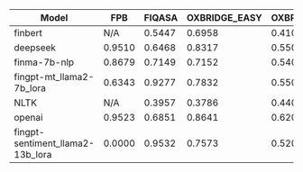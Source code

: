 | Model | FPB | FIQASA | OXBRIDGE_EASY | OXBRIDGE_HARD |
|-------|-----|-----|-----|-----|
| finbert | N/A | 0.5447 | 0.6958 | 0.4100 | 
| deepseek | 0.9510 | 0.6468 | 0.8317 | 0.5500 | 
| finma-7b-nlp | 0.8679 | 0.7149 | 0.7152 | 0.5400 | 
| fingpt-mt_llama2-7b_lora | 0.6343 | 0.9277 | 0.7832 | 0.5500 | 
| NLTK | N/A | 0.3957 | 0.3786 | 0.4400 | 
| openai | 0.9523 | 0.6851 | 0.8641 | 0.6200 | 
| fingpt-sentiment_llama2-13b_lora | 0.0000 | 0.9532 | 0.7573 | 0.5200 | 
